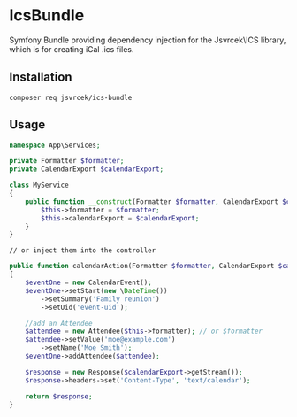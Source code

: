 IcsBundle
=========

Symfony Bundle providing dependency injection for the Jsvrcek\ICS library, which is for creating iCal .ics files.

## Installation

`composer req jsvrcek/ics-bundle`


## Usage

```php
namespace App\Services;

private Formatter $formatter;
private CalendarExport $calendarExport;

class MyService
{
    public function __construct(Formatter $formatter, CalendarExport $calendarExport) {
        $this->formatter = $formatter;
        $this->calendarExport = $calendarExport;
    }
}
```    


    // or inject them into the controller
```php
public function calendarAction(Formatter $formatter, CalendarExport $calendarExport)
{
    $eventOne = new CalendarEvent();
    $eventOne->setStart(new \DateTime())
        ->setSummary('Family reunion')
        ->setUid('event-uid');

    //add an Attendee
    $attendee = new Attendee($this->formatter); // or $formatter
    $attendee->setValue('moe@example.com')
        ->setName('Moe Smith');
    $eventOne->addAttendee($attendee);

    $response = new Response($calendarExport->getStream());
    $response->headers->set('Content-Type', 'text/calendar');

    return $response;
}
```
